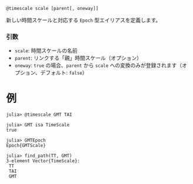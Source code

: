 ```
@timescale scale [parent[, oneway]]
```

新しい時間スケールと対応する `Epoch` 型エイリアスを定義します。

### 引数

  * `scale`: 時間スケールの名前
  * `parent`: リンクする「親」時間スケール（オプション）
  * `oneway`: `true` の場合、`parent` から `scale` への変換のみが登録されます（オプション、デフォルト: `false`）

# 例

```jldoctest; setup = :(using AstroTime)
julia> @timescale GMT TAI

julia> GMT isa TimeScale
true

julia> GMTEpoch
Epoch{GMTScale}

julia> find_path(TT, GMT)
3-element Vector{TimeScale}:
 TT
 TAI
 GMT
```
